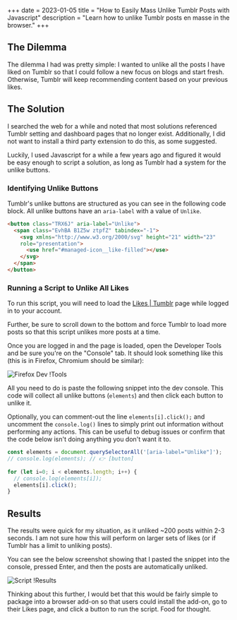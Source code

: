 +++
date = 2023-01-05
title = "How to Easily Mass Unlike Tumblr Posts with Javascript"
description = "Learn how to unlike Tumblr posts en masse in the browser."
+++

## The Dilemma

The dilemma I had was pretty simple: I wanted to unlike all the posts I
have liked on Tumblr so that I could follow a new focus on blogs and
start fresh. Otherwise, Tumblr will keep recommending content based on
your previous likes.

## The Solution

I searched the web for a while and noted that most solutions referenced
Tumblr setting and dashboard pages that no longer exist. Additionally, I
did not want to install a third party extension to do this, as some
suggested.

Luckily, I used Javascript for a while a few years ago and figured it
would be easy enough to script a solution, as long as Tumblr had a
system for the unlike buttons.

### Identifying Unlike Buttons

Tumblr's unlike buttons are structured as you can see in the following
code block. All unlike buttons have an `aria-label` with a
value of `Unlike`.

```html
<button class="TRX6J" aria-label="Unlike">
  <span class="EvhBA B1Z5w ztpfZ" tabindex="-1">
    <svg xmlns="http://www.w3.org/2000/svg" height="21" width="23" 
    role="presentation">
      <use href="#managed-icon__like-filled"></use>
    </svg>
  </span>
</button>
```

### Running a Script to Unlike All Likes

To run this script, you will need to load the [Likes \|
Tumblr](https://www.tumblr.com/likes) page while logged in to your
account.

Further, be sure to scroll down to the bottom and force Tumblr to load
more posts so that this script unlikes more posts at a time.

Once you are logged in and the page is loaded, open the Developer Tools
and be sure you're on the "Console" tab. It should look something
like this (this is in Firefox, Chromium should be similar):

![Firefox Dev
!Tools](https:///img.cleberg.net/blog/20230105-mass-unlike-tumblr-posts/dev_console.png)

All you need to do is paste the following snippet into the dev console.
This code will collect all unlike buttons (`elements`) and
then click each button to unlike it.

Optionally, you can comment-out the line
`elements[i].click();` and uncomment the
`console.log()` lines to simply print out information without
performing any actions. This can be useful to debug issues or confirm
that the code below isn't doing anything you don't want it to.

```javascript
const elements = document.querySelectorAll('[aria-label="Unlike"]');
// console.log(elements); // 👉 [button]
 
for (let i=0; i < elements.length; i++) {
  // console.log(elements[i]);
  elements[i].click();
} 
```

## Results

The results were quick for my situation, as it unliked \~200 posts
within 2-3 seconds. I am not sure how this will perform on larger sets
of likes (or if Tumblr has a limit to unliking posts).

You can see the below screenshot showing that I pasted the snippet into
the console, pressed Enter, and then the posts are automatically
unliked.

![Script
!Results](https:///img.cleberg.net/blog/20230105-mass-unlike-tumblr-posts/script_results.png)

Thinking about this further, I would bet that this would be fairly
simple to package into a browser add-on so that users could install the
add-on, go to their Likes page, and click a button to run the script.
Food for thought.
